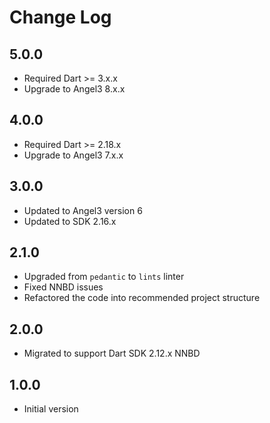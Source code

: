# Change Log

## 5.0.0

* Required Dart >= 3.x.x
* Upgrade to Angel3 8.x.x

## 4.0.0

* Required Dart >= 2.18.x
* Upgrade to Angel3 7.x.x

## 3.0.0

* Updated to Angel3 version 6
* Updated to SDK 2.16.x

## 2.1.0

* Upgraded from `pedantic` to `lints` linter
* Fixed NNBD issues
* Refactored the code into recommended project structure

## 2.0.0

* Migrated to support Dart SDK 2.12.x NNBD

## 1.0.0

* Initial version
